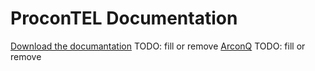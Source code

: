 # ProconTEL Documentation

[Download the documantation](https://github.com/Macrix/procontel.docs) TODO: fill or remove 
[ArconQ](https://arconq.com/) TODO: fill or remove



